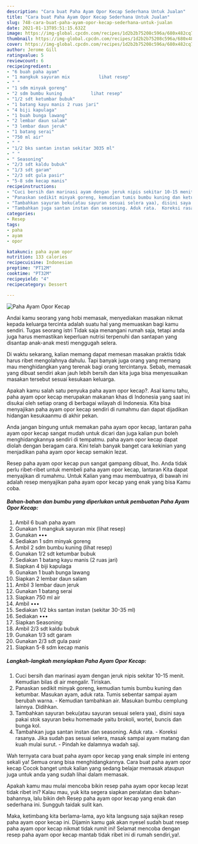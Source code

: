 ```yaml
---
description: "Cara buat Paha Ayam Opor Kecap Sederhana Untuk Jualan"
title: "Cara buat Paha Ayam Opor Kecap Sederhana Untuk Jualan"
slug: 748-cara-buat-paha-ayam-opor-kecap-sederhana-untuk-jualan
date: 2021-01-13T05:51:15.632Z
image: https://img-global.cpcdn.com/recipes/1d2b2b75208c596a/680x482cq70/paha-ayam-opor-kecap-foto-resep-utama.jpg
thumbnail: https://img-global.cpcdn.com/recipes/1d2b2b75208c596a/680x482cq70/paha-ayam-opor-kecap-foto-resep-utama.jpg
cover: https://img-global.cpcdn.com/recipes/1d2b2b75208c596a/680x482cq70/paha-ayam-opor-kecap-foto-resep-utama.jpg
author: Jerome Gill
ratingvalue: 5
reviewcount: 6
recipeingredient:
- "6 buah paha ayam"
- "1 mangkuk sayuran mix           lihat resep"
- " "
- "1 sdm minyak goreng"
- "2 sdm bumbu kuning           lihat resep"
- "1/2 sdt ketumbar bubuk"
- "1 batang kayu manis 2 ruas jari"
- "4 biji kapulaga"
- "1 buah bunga lawang"
- "2 lembar daun salam"
- "3 lembar daun jeruk"
- "1 batang serai"
- "750 ml air"
- " "
- "1/2 bks santan instan sekitar 3035 ml"
- " "
- " Seasoning"
- "2/3 sdt kaldu bubuk"
- "1/3 sdt garam"
- "2/3 sdt gula pasir"
- "5-8 sdm kecap manis"
recipeinstructions:
- "Cuci bersih dan marinasi ayam dengan jeruk nipis sekitar 10-15 menit. Kemudian bilas di air mengalir. Tiriskan."
- "Panaskan sedikit minyak goreng, kemudian tumis bumbu kuning dan ketumbar. Masukan ayam, aduk rata. Tumis sebentar sampai ayam berubah warna.  Kemudian tambahkan air. Masukan bumbu cemplung lainnya. Didihkan."
- "Tambahkan sayuran beku(atau sayuran sesuai selera yaa), disini saya pakai stok sayuran beku homemade yaitu brokoli, wortel, buncis dan bunga kol."
- "Tambahkan juga santan instan dan seasoning. Aduk rata.  Koreksi rasanya. Jika sudah pas sesuai selera, masak sampai ayam matang dan kuah mulai surut.  Pindah ke dalamnya wadah saji."
categories:
- Resep
tags:
- paha
- ayam
- opor

katakunci: paha ayam opor 
nutrition: 133 calories
recipecuisine: Indonesian
preptime: "PT12M"
cooktime: "PT32M"
recipeyield: "4"
recipecategory: Dessert

---
```



![Paha Ayam Opor Kecap](https://img-global.cpcdn.com/recipes/1d2b2b75208c596a/680x482cq70/paha-ayam-opor-kecap-foto-resep-utama.jpg)

Andai kamu seorang yang hobi memasak, menyediakan masakan nikmat kepada keluarga tercinta adalah suatu hal yang memuaskan bagi kamu sendiri. Tugas seorang istri Tidak saja menangani rumah saja, tetapi anda juga harus memastikan keperluan nutrisi terpenuhi dan santapan yang disantap anak-anak mesti menggugah selera.

Di waktu  sekarang, kalian memang dapat memesan masakan praktis tidak harus ribet mengolahnya dahulu. Tapi banyak juga orang yang memang mau menghidangkan yang terenak bagi orang tercintanya. Sebab, memasak yang dibuat sendiri akan jauh lebih bersih dan kita juga bisa menyesuaikan masakan tersebut sesuai kesukaan keluarga. 



Apakah kamu salah satu penyuka paha ayam opor kecap?. Asal kamu tahu, paha ayam opor kecap merupakan makanan khas di Indonesia yang saat ini disukai oleh setiap orang di berbagai wilayah di Indonesia. Kita bisa menyajikan paha ayam opor kecap sendiri di rumahmu dan dapat dijadikan hidangan kesukaanmu di akhir pekan.

Anda jangan bingung untuk memakan paha ayam opor kecap, lantaran paha ayam opor kecap sangat mudah untuk dicari dan juga kalian pun boleh menghidangkannya sendiri di tempatmu. paha ayam opor kecap dapat diolah dengan beragam cara. Kini telah banyak banget cara kekinian yang menjadikan paha ayam opor kecap semakin lezat.

Resep paha ayam opor kecap pun sangat gampang dibuat, lho. Anda tidak perlu ribet-ribet untuk membeli paha ayam opor kecap, lantaran Kita dapat menyajikan di rumahmu. Untuk Kalian yang mau membuatnya, di bawah ini adalah resep menyajikan paha ayam opor kecap yang enak yang bisa Kamu coba.

<!--inarticleads1-->

##### Bahan-bahan dan bumbu yang diperlukan untuk pembuatan Paha Ayam Opor Kecap:

1. Ambil 6 buah paha ayam
1. Gunakan 1 mangkuk sayuran mix           (lihat resep)
1. Gunakan  •••
1. Sediakan 1 sdm minyak goreng
1. Ambil 2 sdm bumbu kuning           (lihat resep)
1. Gunakan 1/2 sdt ketumbar bubuk
1. Sediakan 1 batang kayu manis (2 ruas jari)
1. Siapkan 4 biji kapulaga
1. Gunakan 1 buah bunga lawang
1. Siapkan 2 lembar daun salam
1. Ambil 3 lembar daun jeruk
1. Gunakan 1 batang serai
1. Siapkan 750 ml air
1. Ambil  •••
1. Sediakan 1/2 bks santan instan (sekitar 30-35 ml)
1. Sediakan  •••
1. Siapkan  Seasoning:
1. Ambil 2/3 sdt kaldu bubuk
1. Gunakan 1/3 sdt garam
1. Gunakan 2/3 sdt gula pasir
1. Siapkan 5-8 sdm kecap manis




<!--inarticleads2-->

##### Langkah-langkah menyiapkan Paha Ayam Opor Kecap:

1. Cuci bersih dan marinasi ayam dengan jeruk nipis sekitar 10-15 menit. Kemudian bilas di air mengalir. Tiriskan.
1. Panaskan sedikit minyak goreng, kemudian tumis bumbu kuning dan ketumbar. Masukan ayam, aduk rata. Tumis sebentar sampai ayam berubah warna.  - Kemudian tambahkan air. Masukan bumbu cemplung lainnya. Didihkan.
1. Tambahkan sayuran beku(atau sayuran sesuai selera yaa), disini saya pakai stok sayuran beku homemade yaitu brokoli, wortel, buncis dan bunga kol.
1. Tambahkan juga santan instan dan seasoning. Aduk rata.  - Koreksi rasanya. Jika sudah pas sesuai selera, masak sampai ayam matang dan kuah mulai surut.  - Pindah ke dalamnya wadah saji.




Wah ternyata cara buat paha ayam opor kecap yang enak simple ini enteng sekali ya! Semua orang bisa menghidangkannya. Cara buat paha ayam opor kecap Cocok banget untuk kalian yang sedang belajar memasak ataupun juga untuk anda yang sudah lihai dalam memasak.

Apakah kamu mau mulai mencoba bikin resep paha ayam opor kecap lezat tidak ribet ini? Kalau mau, yuk kita segera siapkan peralatan dan bahan-bahannya, lalu bikin deh Resep paha ayam opor kecap yang enak dan sederhana ini. Sungguh taidak sulit kan. 

Maka, ketimbang kita berlama-lama, ayo kita langsung saja sajikan resep paha ayam opor kecap ini. Dijamin kamu gak akan nyesel sudah buat resep paha ayam opor kecap nikmat tidak rumit ini! Selamat mencoba dengan resep paha ayam opor kecap mantab tidak ribet ini di rumah sendiri,ya!.

